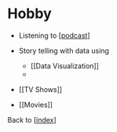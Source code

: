 # Hobby

- Listening to [[podcast]]
- Story telling with data using

  - [[Data Visualization]]
  -

- [[TV Shows]]
- [[Movies]]

Back to [[index]]

[//begin]: # "Autogenerated link references for markdown compatibility"
[podcast]: podcast.md "Podcast"
[index]: index.md "index"
[//end]: # "Autogenerated link references"
